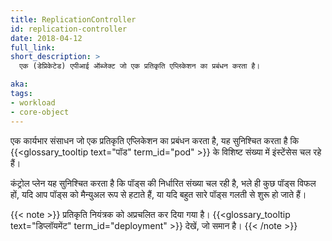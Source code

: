 ```yaml
---
title: ReplicationController
id: replication-controller
date: 2018-04-12
full_link: 
short_description: >
  एक (डेप्रिकेटेड) एपीआई ऑब्जेक्ट जो एक प्रतिकृति एप्लिकेशन का प्रबंधन करता है।

aka: 
tags:
- workload
- core-object
---
```

एक कार्यभार संसाधन जो एक प्रतिकृति एप्लिकेशन का प्रबंधन करता है, यह सुनिश्चित करता है कि {{<glossary_tooltip text="पॉड" term_id="pod" >}} के विशिष्ट संख्या में इंस्टेंसेस चल रहे हैं।
<!--more-->

कंट्रोल प्लेन यह सुनिश्चित करता है कि पॉड्स की निर्धारित संख्या चल रही है, भले ही कुछ पॉड्स विफल हों, यदि आप पॉड्स को मैन्युअल रूप से हटाते हैं, या यदि बहुत सारे पॉड्स गलती से शुरू हो जाते हैं।

{{< note >}}
प्रतिकृति नियंत्रक को अप्रचलित कर दिया गया है। {{<glossary_tooltip text="डिप्लॉयमेंट" term_id="deployment" >}} देखें, जो समान है।
{{< /note >}}